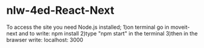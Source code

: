 # nlw-4ed-React-Next
To access the site you need Node.js installed;
1)on terminal go in moveit-next and to write: npm install
2)type "npm start" in the terminal
3)then in the brawser write: localhost: 3000
